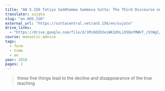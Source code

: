 ```yaml
---
title: "AN 5.156 Tatiya Saddhamma Sammosa Sutta: The Third Discourse on the Decline of the True Teaching"
translator: sujato
slug: "an.005.156"
external_url: "https://suttacentral.net/an5.156/en/sujato"
drive_links:
  - "https://drive.google.com/file/d/1Mi60ZH3eiWK1UhLiX5QoYMWkT_cStWgC/view?usp=drivesdk"
course: monastic-advice
tags:
  - form
  - time
  - an
year: 2018
pages: 2
---
```


> these five things lead to the decline and disappearance of the true teaching
